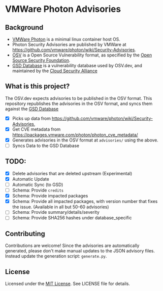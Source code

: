 # VMWare Photon Advisories

## Background

- [VMWare Photon](https://vmware.github.io/photon) is a minimal linux container host OS.
- Photon Security Advisories are published by VMWare at https://github.com/vmware/photon/wiki/Security-Advisories.
- [OSV](https://ossf.github.io/osv-schema/) is a Open Source Vulnerability format, as specified by the [Open Source Security Foundation](https://openssf.org).
- [GSD Database](https://globalsecuritydatabase.org/) is a vulnerability database used by OSV.dev, and maintained by the [Cloud Security Alliance](https://cloudsecurityalliance.org/)

## What is this project?

The OSV.dev expects advisories to be published in the OSV format. This repository
republishes the advisories in the OSV format, and syncs them against the
[GSD Database](https://github.com/cloudsecurityalliance/gsd-database)

- [x] Picks up data from https://github.com/vmware/photon/wiki/Security-Advisories,
- [x] Get CVE metadata from https://packages.vmware.com/photon/photon_cve_metadata/
- [x] Generates advisories in the OSV format at `advisories/` using the above.
- [ ] Syncs Data to the GSD Database

## TODO:

- [x] Delete advisories that are deleted upstream (Experimental)
- [x] Automatic Update
- [ ] Automatic Sync (to GSD)
- [ ] Schema: Provide `credits`
- [x] Schema: Provide impacted packages
- [x] Schema: Provide all impacted packages, with version number that fixes the issue. (Available in all but 50-60 advisories)
- [ ] Schema: Provide summary/details/severity
- [ ] Schema: Provide SHA256 hashes under database_specific

## Contributing

Contributions are welcome! Since the advisories are automatically generated, please don't make
manual updates to the JSON advisory files. Instead update the generation script: `generate.py`.

## License

Licensed under the [MIT License](https://nemo.mit-license.org/). See LICENSE file for details.